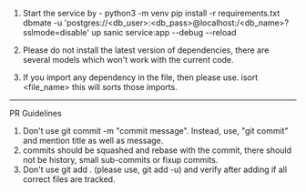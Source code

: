 1. Start the service by -
    python3 -m venv <myenv>
     pip install -r requirements.txt 
     dbmate -u 'postgres://<db_user>:<db_pass>@localhost:<port>/<db_name>?sslmode=disable' up
     sanic service:app --debug --reload

2. Please do not install the latest version of dependencies, there are several 
   models which won't work with the current code.

3. If you import any dependency in the file, then please use. isort 
   <file_name> this will sorts those imports.
________________________________________
PR Guidelines

1. Don't use git commit -m "commit message". Instead, use, "git commit" and 
   mention title as well as message.
2. commits should be squashed and rebase with the commit, there should not 
   be history, small sub-commits or fixup commits.
3. Don't use git add . (please use, git add -u) and verify after adding if 
   all correct files are tracked.